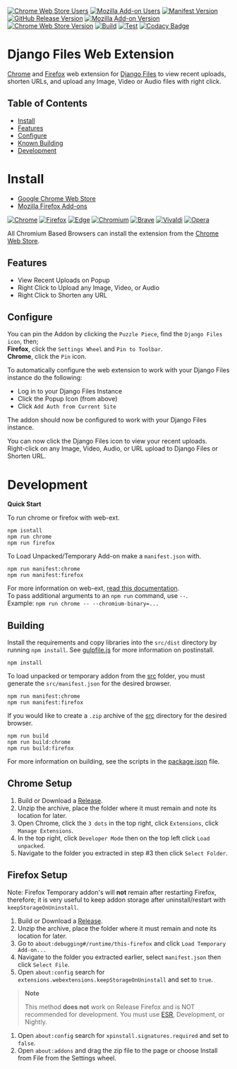 [![Chrome Web Store Users](https://img.shields.io/chrome-web-store/users/abpbiefojfkekhkjnpakpekkpeibnjej?logo=google&logoColor=white&label=google%20users)](https://chrome.google.com/webstore/detail/django-files/abpbiefojfkekhkjnpakpekkpeibnjej)
[![Mozilla Add-on Users](https://img.shields.io/amo/users/django-files?logo=mozilla&label=mozilla%20users)](https://addons.mozilla.org/addon/django-files)
[![Manifest Version](https://img.shields.io/github/manifest-json/v/django-files/web-extension?filename=manifest.json&logo=json&label=manifest)](https://github.com/django-files/web-extension/blob/master/manifest.json)
[![GitHub Release Version](https://img.shields.io/github/v/release/django-files/web-extension?logo=github)](https://github.com/django-files/web-extension/releases/latest)
[![Mozilla Add-on Version](https://img.shields.io/amo/v/django-files?label=firefox&logo=firefox)](https://addons.mozilla.org/addon/django-files)
[![Chrome Web Store Version](https://img.shields.io/chrome-web-store/v/abpbiefojfkekhkjnpakpekkpeibnjej?label=chrome&logo=googlechrome)](https://chrome.google.com/webstore/detail/django-files/abpbiefojfkekhkjnpakpekkpeibnjej)
[![Build](https://github.com/django-files/web-extension/actions/workflows/build.yaml/badge.svg)](https://github.com/django-files/web-extension/actions/workflows/build.yaml)
[![Test](https://github.com/django-files/web-extension/actions/workflows/test.yaml/badge.svg)](https://github.com/django-files/web-extension/actions/workflows/test.yaml)
[![Codacy Badge](https://app.codacy.com/project/badge/Grade/7842944ada6b4c7ebb4f9dc83ed6a654)](https://app.codacy.com/gh/django-files/web-extension/dashboard?utm_source=gh&utm_medium=referral&utm_content=&utm_campaign=Badge_grade)
# Django Files Web Extension

[Chrome](https://chrome.google.com/webstore/detail/django-files/abpbiefojfkekhkjnpakpekkpeibnjej) and 
[Firefox](https://addons.mozilla.org/addon/django-files) web extension for 
[Django Files](https://github.com/django-files/django-files) to view recent uploads, shorten URLs, 
and upload any Image, Video or Audio files with right click.

## Table of Contents

*   [Install](#install)
*   [Features](#features)
*   [Configure](#configure)
*   [Known Building](#building)
*   [Development](#development)

# Install

*   [Google Chrome Web Store](https://chrome.google.com/webstore/detail/django-files/abpbiefojfkekhkjnpakpekkpeibnjej)
*   [Mozilla Firefox Add-ons](https://addons.mozilla.org/addon/django-files)

[![Chrome](https://raw.githubusercontent.com/alrra/browser-logos/main/src/chrome/chrome_48x48.png)](https://chrome.google.com/webstore/detail/django-files/abpbiefojfkekhkjnpakpekkpeibnjej)
[![Firefox](https://raw.githubusercontent.com/alrra/browser-logos/main/src/firefox/firefox_48x48.png)](https://addons.mozilla.org/addon/django-files)
[![Edge](https://raw.githubusercontent.com/alrra/browser-logos/main/src/edge/edge_48x48.png)](https://chrome.google.com/webstore/detail/django-files/abpbiefojfkekhkjnpakpekkpeibnjej)
[![Chromium](https://raw.githubusercontent.com/alrra/browser-logos/main/src/chromium/chromium_48x48.png)](https://chrome.google.com/webstore/detail/django-files/abpbiefojfkekhkjnpakpekkpeibnjej)
[![Brave](https://raw.githubusercontent.com/alrra/browser-logos/main/src/brave/brave_48x48.png)](https://chrome.google.com/webstore/detail/django-files/abpbiefojfkekhkjnpakpekkpeibnjej)
[![Vivaldi](https://raw.githubusercontent.com/alrra/browser-logos/main/src/vivaldi/vivaldi_48x48.png)](https://chrome.google.com/webstore/detail/django-files/abpbiefojfkekhkjnpakpekkpeibnjej)
[![Opera](https://raw.githubusercontent.com/alrra/browser-logos/main/src/opera/opera_48x48.png)](https://chrome.google.com/webstore/detail/django-files/abpbiefojfkekhkjnpakpekkpeibnjej)

All Chromium Based Browsers can install the extension from the
[Chrome Web Store](https://chrome.google.com/webstore/detail/django-files/abpbiefojfkekhkjnpakpekkpeibnjej).

## Features

*   View Recent Uploads on Popup
*   Right Click to Upload any Image, Video, or Audio
*   Right Click to Shorten any URL

## Configure

You can pin the Addon by clicking the `Puzzle Piece`, find the `Django Files icon`, then;  
**Firefox**, click the `Settings Wheel` and `Pin to Toolbar`.  
**Chrome**, click the `Pin` icon.

To automatically configure the web extension to work with your Django Files instance do the following:

-   Log in to your Django Files Instance
-   Click the Popup Icon (from above)
-   Click `Add Auth from Current Site`

The addon should now be configured to work with your Django Files instance.

You can now click the Django Files icon to view your recent uploads.  
Right-click on any Image, Video, Audio, or URL upload to Django Files or Shorten URL.

# Development

**Quick Start**

To run chrome or firefox with web-ext.
```shell
npm isntall
npm run chrome
npm run firefox
```

To Load Unpacked/Temporary Add-on make a `manifest.json` with.
```shell
npm run manifest:chrome
npm run manifest:firefox
```

For more information on web-ext, [read this documentation](https://extensionworkshop.com/documentation/develop/web-ext-command-reference/).  
To pass additional arguments to an `npm run` command, use `--`.  
Example: `npm run chrome -- --chromium-binary=...`

## Building

Install the requirements and copy libraries into the `src/dist` directory by running `npm install`.
See [gulpfile.js](gulpfile.js) for more information on postinstall.
```shell
npm install
```

To load unpacked or temporary addon from the [src](src) folder, you must generate the `src/manifest.json` for the desired browser.
```shell
npm run manifest:chrome
npm run manifest:firefox
```

If you would like to create a `.zip` archive of the [src](src) directory for the desired browser.
```shell
npm run build
npm run build:chrome
npm run build:firefox
```

For more information on building, see the scripts in the [package.json](package.json) file.

## Chrome Setup

1.  Build or Download a [Release](https://github.com/django-files/web-extension/releases).
1.  Unzip the archive, place the folder where it must remain and note its location for later.
1.  Open Chrome, click the `3 dots` in the top right, click `Extensions`, click `Manage Extensions`.
1.  In the top right, click `Developer Mode` then on the top left click `Load unpacked`.
1.  Navigate to the folder you extracted in step #3 then click `Select Folder`.

## Firefox Setup

Note: Firefox Temporary addon's will **not** remain after restarting Firefox, therefore;
it is very useful to keep addon storage after uninstall/restart with `keepStorageOnUninstall`.

1.  Build or Download a [Release](https://github.com/django-files/web-extension/releases).
1.  Unzip the archive, place the folder where it must remain and note its location for later.
1.  Go to `about:debugging#/runtime/this-firefox` and click `Load Temporary Add-on...`
1.  Navigate to the folder you extracted earlier, select `manifest.json` then click `Select File`.
1.  Open `about:config` search for `extensions.webextensions.keepStorageOnUninstall` and set to `true`.

> **Note**
>
> This method **does not** work on Release Firefox and is NOT recommended for development.
> You must use [ESR](https://www.mozilla.org/en-CA/firefox/all/#product-desktop-esr), Development, or Nightly.

1.  Open `about:config` search for `xpinstall.signatures.required` and set to `false`.
1.  Open `about:addons` and drag the zip file to the page or choose Install from File from the Settings wheel.

